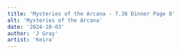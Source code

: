 ```yaml
---
title: 'Mysteries of the Arcana - 7.36 Dinner Page 8'
alt: 'Mysteries of the Arcana'
date: '2024-10-03'
author: 'J Gray'
artist: 'Keira'
---
```

